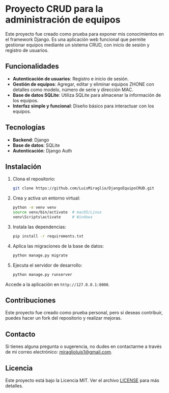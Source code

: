 # Proyecto CRUD para la administración de equipos

Este proyecto fue creado como prueba para exponer mis conocimientos en el framework Django. Es una aplicación web funcional que permite gestionar equipos mediante un sistema CRUD, con inicio de sesión y registro de usuarios.

## Funcionalidades

- **Autenticación de usuarios**: Registro e inicio de sesión.
- **Gestión de equipos**: Agregar, editar y eliminar equipos ZHONE con detalles como modelo, número de serie y dirección MAC.
- **Base de datos SQLite**: Utiliza SQLite para almacenar la información de los equipos.
- **Interfaz simple y funcional**: Diseño básico para interactuar con los equipos.

## Tecnologías

- **Backend**: Django
- **Base de datos**: SQLite
- **Autenticación**: Django Auth

## Instalación

1. Clona el repositorio:

    ```bash
    git clone https://github.com/LuisMiraglio/DjangoEquipoCRUD.git
    ```

2. Crea y activa un entorno virtual:

    ```bash
    python -m venv venv
    source venv/bin/activate  # macOS/Linux
    venv\Scripts\activate     # Windows
    ```

3. Instala las dependencias:

    ```bash
    pip install -r requirements.txt
    ```

4. Aplica las migraciones de la base de datos:

    ```bash
    python manage.py migrate
    ```

5. Ejecuta el servidor de desarrollo:

    ```bash
    python manage.py runserver
    ```

Accede a la aplicación en `http://127.0.0.1:8000`.

## Contribuciones

Este proyecto fue creado como prueba personal, pero si deseas contribuir, puedes hacer un fork del repositorio y realizar mejoras.

## Contacto

Si tienes alguna pregunta o sugerencia, no dudes en contactarme a través de mi correo electrónico: [miraglioluis1@gmail.com](mailto:miraglioluis1@gmail.com).

## Licencia

Este proyecto está bajo la Licencia MIT. Ver el archivo [LICENSE](LICENSE) para más detalles.

